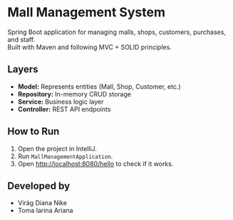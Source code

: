 #  Mall Management System

Spring Boot application for managing malls, shops, customers, purchases, and staff.  
Built with Maven and following MVC + SOLID principles.

##  Layers
- **Model:** Represents entities (Mall, Shop, Customer, etc.)
- **Repository:** In-memory CRUD storage
- **Service:** Business logic layer
- **Controller:** REST API endpoints

##  How to Run
1. Open the project in IntelliJ.
2. Run `MallManagementApplication`.
3. Open [http://localhost:8080/hello](http://localhost:8080/hello) to check if it works.

##  Developed by
- Virág Diana Nike
- Toma Iarina Ariana
